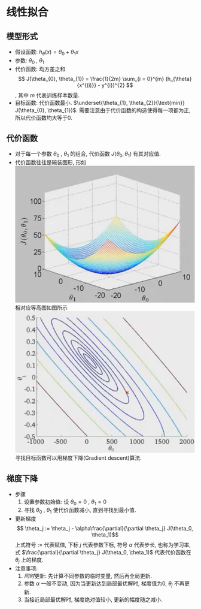 # 线性拟合

## 模型形式
   - 假设函数: $h_{\theta}(x) = \theta_{0} + \theta_{1}x$
   - 参数: $\theta_{0}$ , $\theta_{1}$
   - 代价函数: 均方差之和
   $$ J(\theta_{0}, \theta_{1}) = \frac{1}{2m} \sum_{i = 0}^{m} (h_{\theta}{x^{(i)}} - y^{i})^{2} $$
   , 其中 $m$ 代表训练样本数量.
   - 目标函数: 代价函数最小. $\underset{\theta_{1}, \theta_{2}}{\text{min}} J(\theta_{0}, \theta_{1})$. 需要注意由于代价函数的构造使得每一项都为正, 所以代价函数均大等于0.

## 代价函数
   - 对于每一个参数 $\theta_{0}$ , $\theta_{1}$ 的组合, 代价函数 $J(\theta_{0}, \theta_{1})$ 有其对应值.
   - 代价函数往往是碗装图形, 形如
   ![代价函数](pic/Cost-Function.png)
   相对应等高图如图所示
   ![等高图](pic/Cost-conture.png)
   寻找目标函数可以用梯度下降(Gradient descent)算法.

## 梯度下降
   - 步骤
      1. 设置参数初始值: 设 $\theta_{0} = 0$ , $\theta_{1} = 0$
      2. 寻找 $\theta_{0}$ , $\theta_{1}$ 使代价函数减小, 直到寻找到最小值.
   - 更新梯度
   $$ \theta_j := \theta_j - \alpha\frac{\partial}{\partial \theta_j} J(\theta_0, \theta_1)$$
   上式符号 $:=$ 代表赋值, 下标 $j$ 代表参数下标, 符号 $\alpha$ 代表步长, 也称为学习率, 式 $\frac{\partial}{\partial \theta_j} J(\theta_0, \theta_1)$ 代表代价函数在 $\theta_j$ 上的梯度.
   - 注意事项:
      1. *同时*更新: 先计算不同参数的临时变量, 然后再全局更新.
      2. 参数 $\alpha$ 一般不变动, 因为当更新达到局部最优解时, 梯度值为0, $\theta_j$ 不再更新.
      3. 当接近局部最优解时, 梯度绝对值较小, 更新的幅度随之减小.